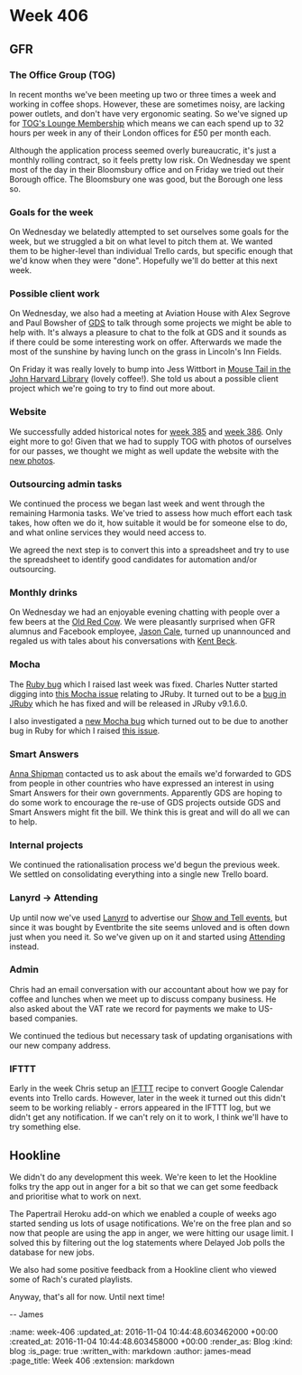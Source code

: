Week 406
========

## GFR

### The Office Group (TOG)

In recent months we've been meeting up two or three times a week and working in coffee shops. However, these are sometimes noisy, are lacking power outlets, and don't have very ergonomic seating. So we've signed up for [TOG's Lounge Membership][tog-lounge-membership] which means we can each spend up to 32 hours per week in any of their London offices for £50 per month each.

Although the application process seemed overly bureaucratic, it's just a monthly rolling contract, so it feels pretty low risk. On Wednesday we spent most of the day in their Bloomsbury office and on Friday we tried out their Borough office. The Bloomsbury one was good, but the Borough one less so.

### Goals for the week

On Wednesday we belatedly attempted to set ourselves some goals for the week, but we struggled a bit on what level to pitch them at. We wanted them to be higher-level than individual Trello cards, but specific enough that we'd know when they were "done". Hopefully we'll do better at this next week.

### Possible client work

On Wednesday, we also had a meeting at Aviation House with Alex Segrove and Paul Bowsher of [GDS][] to talk through some projects we might be able to help with. It's always a pleasure to chat to the folk at GDS and it sounds as if there could be some interesting work on offer. Afterwards we made the most of the sunshine by having lunch on the grass in Lincoln's Inn Fields.

On Friday it was really lovely to bump into Jess Wittbort in [Mouse Tail in the John Harvard Library][mouse-tail] (lovely coffee!). She told us about a possible client project which we're going to try to find out more about.

### Website

We successfully added historical notes for [week 385][week-385-notes] and [week 386][week-386-notes]. Only eight more to go! Given that we had to supply TOG with photos of ourselves for our passes, we thought we might as well update the website with the [new photos][gfr-people].

### Outsourcing admin tasks

We continued the process we began last week and went through the remaining Harmonia tasks. We've tried to assess how much effort each task takes, how often we do it, how suitable it would be for someone else to do, and what online services they would need access to.

We agreed the next step is to convert this into a spreadsheet and try to use the spreadsheet to identify good candidates for automation and/or outsourcing.

### Monthly drinks

On Wednesday we had an enjoyable evening chatting with people over a few beers at the [Old Red Cow][]. We were pleasantly surprised when GFR alumnus and Facebook employee, [Jason Cale][], turned up unannounced and regaled us with tales about his conversations with [Kent Beck][].

### Mocha

The [Ruby bug][ruby-issue-12832] which I raised last week was fixed. Charles Nutter started digging into [this Mocha issue][mocha-issue-274] relating to JRuby. It turned out to be a [bug in JRuby][jruby-issue-4250] which he has fixed and will be released in JRuby v9.1.6.0.

I also investigated a [new Mocha bug][mocha-issue-276] which turned out to be due to another bug in Ruby for which I raised [this issue][ruby-issue-12876].

### Smart Answers

[Anna Shipman][] contacted us to ask about the emails we'd forwarded to GDS from people in other countries who have expressed an interest in using Smart Answers for their own governments. Apparently GDS are hoping to do some work to encourage the re-use of GDS projects outside GDS and Smart Answers might fit the bill. We think this is great and will do all we can to help.

### Internal projects

We continued the rationalisation process we'd begun the previous week. We settled on consolidating everything into a single new Trello board.

### Lanyrd -> Attending

Up until now we've used [Lanyrd][] to advertise our [Show and Tell events][show-and-tell-events], but since it was bought by Eventbrite the site seems unloved and is often down just when you need it. So we've given up on it and started using [Attending][] instead.

### Admin

Chris had an email conversation with our accountant about how we pay for coffee and lunches when we meet up to discuss company business. He also asked about the VAT rate we record for payments we make to US-based companies.

We continued the tedious but necessary task of updating organisations with our new company address.

### IFTTT

Early in the week Chris setup an [IFTTT][] recipe to convert Google Calendar events into Trello cards. However, later in the week it turned out this didn't seem to be working reliably - errors appeared in the IFTTT log, but we didn't get any notification. If we can't rely on it to work, I think we'll have to try something else.

## Hookline

We didn't do any development this week. We're keen to let the Hookline folks try the app out in anger for a bit so that we can get some feedback and prioritise what to work on next.

The Papertrail Heroku add-on which we enabled a couple of weeks ago started sending us lots of usage notifications. We're on the free plan and so now that people are using the app in anger, we were hitting our usage limit. I solved this by filtering out the log statements where Delayed Job polls the database for new jobs.

We also had some positive feedback from a Hookline client who viewed some of Rach's curated playlists.

Anyway, that's all for now. Until next time!

-- James

[tog-lounge-membership]: http://www.theofficegroup.co.uk/lounge-space/
[IFTTT]: https://ifttt.com/
[gfr-people]: /#people
[week-385-notes]: /week-385
[week-386-notes]: /week-386
[GDS]: https://gds.blog.gov.uk/
[Old Red Cow]: http://theoldredcow.com/
[Jason Cale]: /alumni#jason-cale
[Kent Beck]: https://www.facebook.com/kentlbeck
[ruby-issue-12832]: https://bugs.ruby-lang.org/issues/12832
[mocha-issue-274]: https://github.com/freerange/mocha/issues/274
[jruby-issue-4250]: https://github.com/jruby/jruby/pull/4250
[mocha-issue-276]: https://github.com/freerange/mocha/issues/276
[ruby-issue-12876]: https://bugs.ruby-lang.org/issues/12876
[Anna Shipman]: http://www.annashipman.co.uk/
[Lanyrd]: http://lanyrd.com/
[show-and-tell-events]: /show-and-tell-events
[Attending]: https://attending.io
[mouse-tail]: http://www.mousetailcoffee.com/

:name: week-406
:updated_at: 2016-11-04 10:44:48.603462000 +00:00
:created_at: 2016-11-04 10:44:48.603458000 +00:00
:render_as: Blog
:kind: blog
:is_page: true
:written_with: markdown
:author: james-mead
:page_title: Week 406
:extension: markdown
